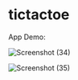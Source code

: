 # tictactoe

App Demo:

![Screenshot (34)](https://user-images.githubusercontent.com/68159874/174742608-88898cd2-825a-459d-adc8-0abdb7da9cce.png)

![Screenshot (35)](https://user-images.githubusercontent.com/68159874/174742629-e633b50f-4ee5-47fc-92de-b32f9e3b18d1.png)
